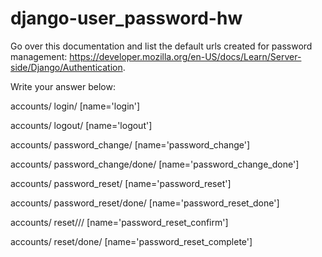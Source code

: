 # django-user_password-hw


Go over this documentation and list the default urls created for password management: https://developer.mozilla.org/en-US/docs/Learn/Server-side/Django/Authentication.

Write your answer below:


accounts/ login/ [name='login']

accounts/ logout/ [name='logout']

accounts/ password_change/ [name='password_change']

accounts/ password_change/done/ [name='password_change_done']

accounts/ password_reset/ [name='password_reset']

accounts/ password_reset/done/ [name='password_reset_done']

accounts/ reset/// [name='password_reset_confirm']

accounts/ reset/done/ [name='password_reset_complete']
